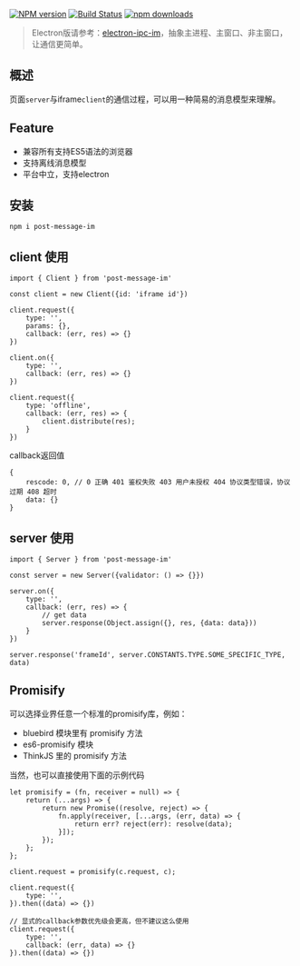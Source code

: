 [![NPM version][npm-image]][npm-url]
[![Build Status](https://travis-ci.org/lizhengnacl/post-message-im.svg?branch=master)](https://travis-ci.org/lizhengnacl/post-message-im)
[![npm downloads](https://img.shields.io/npm/dm/post-message-im.svg?style=flat-square)][npm-url]

> Electron版请参考：[electron-ipc-im](https://github.com/lizhengnacl/electron-ipc-im)，抽象主进程、主窗口、非主窗口，让通信更简单。

## 概述
页面`server`与iframe`client`的通信过程，可以用一种简易的消息模型来理解。

## Feature
* 兼容所有支持ES5语法的浏览器
* 支持离线消息模型
* 平台中立，支持electron

## 安装

```
npm i post-message-im
```

## client 使用

```
import { Client } from 'post-message-im'

const client = new Client({id: 'iframe id'})

client.request({
    type: '',
    params: {},
    callback: (err, res) => {}
})

client.on({
    type: '',
    callback: (err, res) => {}
})

client.request({
    type: 'offline',
    callback: (err, res) => {
        client.distribute(res);
    }
})
```

callback返回值

```
{
    rescode: 0, // 0 正确 401 鉴权失败 403 用户未授权 404 协议类型错误，协议过期 408 超时
    data: {}
}
```

##  server 使用

```
import { Server } from 'post-message-im'

const server = new Server({validator: () => {}})

server.on({
    type: '',
    callback: (err, res) => {
        // get data
        server.response(Object.assign({}, res, {data: data}))
    }
})

server.response('frameId', server.CONSTANTS.TYPE.SOME_SPECIFIC_TYPE, data)
```

##  Promisify

可以选择业界任意一个标准的promisify库，例如：
- bluebird 模块里有 promisify 方法
- es6-promisify 模块
- ThinkJS 里的 promisify 方法

当然，也可以直接使用下面的示例代码
```
let promisify = (fn, receiver = null) => {
    return (...args) => {
        return new Promise((resolve, reject) => {
            fn.apply(receiver, [...args, (err, data) => {
                return err? reject(err): resolve(data);
            }]);
        });
    };
};

client.request = promisify(c.request, c);

client.request({
    type: '',
}).then((data) => {})

// 显式的callback参数优先级会更高，但不建议这么使用
client.request({
    type: '',
    callback: (err, data) => {}
}).then((data) => {})
```


[npm-image]: https://img.shields.io/npm/v/post-message-im.svg?style=flat-square
[npm-url]: https://www.npmjs.com/package/post-message-im
